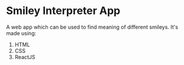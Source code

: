 # Smiley Interpreter App
A web app which can be used to find meaning of different smileys.
It's made using:
1. HTML
2. CSS
3. ReactJS
